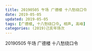 ```yaml
---
title: 20190505 午场 广德楼 十八愁绕口令
date: 2019-05-05
updated: 2019-05-05
tags: [广德楼, 十八愁绕口令, 相声, 高峰]
categories: (2019)己亥年场次
---
```

20190505 午场 广德楼 十八愁绕口令